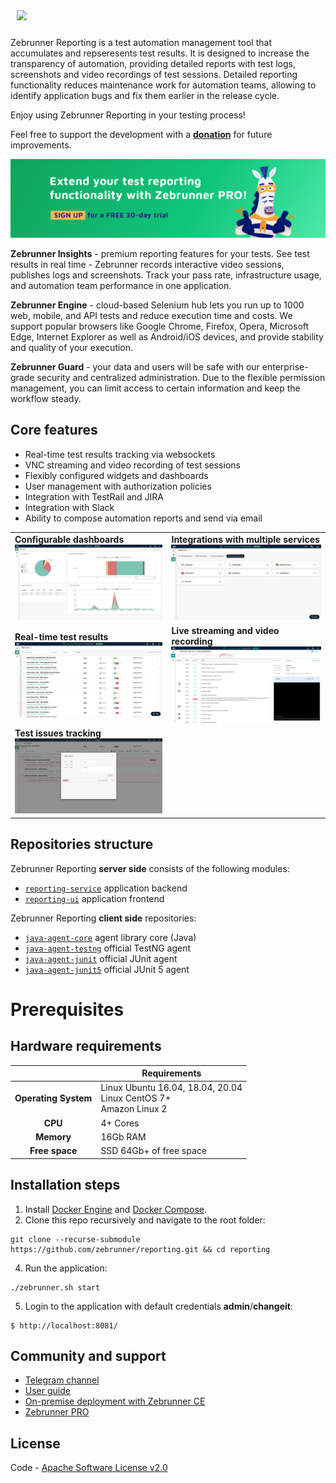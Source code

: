 <p style="padding: 10px;" align="left">
  <img src="./docs/img/zebrunner_logo.png">
</p>

Zebrunner Reporting is a test automation management tool that accumulates and repseresents test results. It is designed to increase the transparency of automation, providing detailed reports with test logs, screenshots and video recordings of test sessions. Detailed reporting functionality reduces maintenance work for automation teams, allowing to identify application bugs and fix them earlier in the release cycle.

Enjoy using Zebrunner Reporting in your testing process!

Feel free to support the development with a [**donation**](https://www.paypal.com/donate?hosted_button_id=JLQ4U468TWQPS) for future improvements.

<p align="center">
  <a href="https://zebrunner.com/"><img alt="Zebrunner" src="./docs/img/zebrunner_intro.png"></a>
</p>

**Zebrunner Insights** - premium reporting features for your tests. See test results in real time - Zebrunner records interactive video sessions, publishes logs and screenshots. Track your pass rate, infrastructure usage, and automation team performance in one application.

**Zebrunner Engine** - cloud-based Selenium hub lets you run up to 1000 web, mobile, and API tests and reduce execution time and costs. We support popular browsers like Google Chrome, Firefox, Opera, Microsoft Edge, Internet Explorer as well as Android/iOS devices, and provide stability and quality of your execution.

**Zebrunner Guard** - your data and users will be safe with our enterprise-grade security and centralized administration. Due to the flexible permission management, you can limit access to certain information and keep the workflow steady.

## Core features
* Real-time test results tracking via websockets
* VNC streaming and video recording of test sessions
* Flexibly configured widgets and dashboards
* User management with authorization policies
* Integration with TestRail and JIRA
* Integration with Slack
* Ability to compose automation reports and send via email

<table>
  <tr>
    <td>
      <b>Configurable dashboards</b>
      <img src="./docs/img/feature_dashboards.jpg">
    </td>
    <td>
      <b>Integrations with multiple services</b>
      <img src="./docs/img/feature_integrations.png">
    </td>
  </tr>
  <tr>
    <td>
      <b>Real-time test results</b>
      <img src="./docs/img/feature_testrun_results.png">
    </td>
    <td>
      <b>Live streaming and video recording</b>
      <img src="./docs/img/feature_live_streaming.jpg">
    </td>
  </tr>
  <tr>
    <td>
      <b>Test issues tracking</b>
      <img src="./docs/img/feature_test_issues.jpg">
    </td>
  </tr>
</table>

## Repositories structure

Zebrunner Reporting **server side** consists of the following modules:
- [`reporting-service`](https://gitlab.com/zebrunner/ce/reporting-service) application backend
- [`reporting-ui`](https://gitlab.com/zebrunner/ce/reporting-ui) application frontend


Zebrunner Reporting **client side** repositories:
- [`java-agent-core`](https://github.com/zebrunner/java-agent-core) agent library core (Java)
- [`java-agent-testng`](https://github.com/zebrunner/java-agent-testng) official TestNG agent
- [`java-agent-junit`](https://github.com/zebrunner/java-agent-junit) official JUnit agent
- [`java-agent-junit5`](https://github.com/zebrunner/java-agent-junit5) official JUnit 5 agent


#  Prerequisites

## Hardware requirements

|                         | Requirements                                                    	                |
|:-----------------------:| ----------------------------------------------------------------------------------|
| <b>Operating System</b> | Linux Ubuntu 16.04, 18.04, 20.04<br> Linux CentOS 7+<br> Amazon Linux 2           |
| <b>       CPU      </b> | 4+ Cores                                                         	                |
| <b>      Memory    </b> | 16Gb RAM                                                            	            |
| <b>    Free space  </b> | SSD 64Gb+ of free space                                         	                |

## Installation steps

1. Install [Docker Engine](https://docs.docker.com/engine/installation) and [Docker Compose](https://docs.docker.com/compose/install).
2. Clone this repo recursively and navigate to the root folder:
  ```
  git clone --recurse-submodule https://github.com/zebrunner/reporting.git && cd reporting
  ```
4. Run the application:
  ```
  ./zebrunner.sh start
  ```
5. Login to the application with default credentials **admin**/**changeit**:
  ```
  $ http://localhost:8081/
  ```

## Community and support
* [Telegram channel](https://t.me/zebrunner)
* [User guide](https://zebrunner.github.io/documentation)
* [On-premise deployment with Zebrunner CE](https://zebrunner.github.io/zebrunner/)
* [Zebrunner PRO](https://zebrunner.com)

## License
Code - [Apache Software License v2.0](http://www.apache.org/licenses/LICENSE-2.0)
